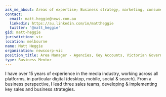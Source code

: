 ```yaml
---
ask_me_about: Areas of expertise; Business strategy, marketing, consumer engagement & media solutions.
contact:
  email: matt.heggie@news.com.au
  linkedin: https://au.linkedin.com/in/mattheggie
  twitter: '@matt_heggie'
gid: matt-heggie
jurisdiction: vic
location: melbourne
name: Matt Heggie
organisation: newscorp-vic
position_title: Area Manager - Agencies, Key Accounts, Victorian Government & Automotive
type: Business Mentor
---
```


I have over 15 years of experience in the media industry, working across all platforms, in particular digital (desktop, mobile, social & search).
From a business perspective, I lead three sales teams, developing & implementing key sales and business strategies.